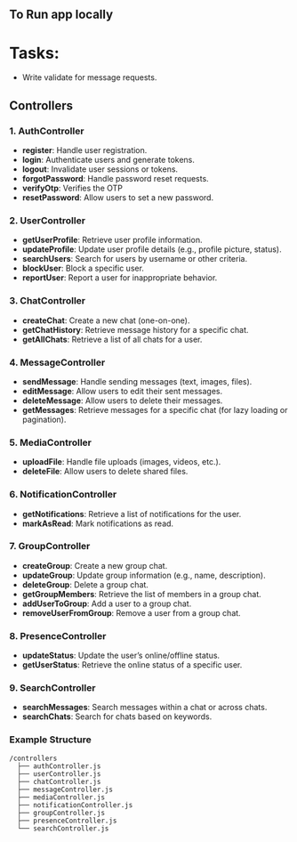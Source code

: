 ## To Run app locally



# Tasks:
   - Write validate for message requests.


## Controllers

### 1. **AuthController**
   - **register**: Handle user registration.
   - **login**: Authenticate users and generate tokens.
   - **logout**: Invalidate user sessions or tokens.
   - **forgotPassword**: Handle password reset requests.
   - **verifyOtp**: Verifies the OTP
   - **resetPassword**: Allow users to set a new password.

### 2. **UserController**
   - **getUserProfile**: Retrieve user profile information.
   - **updateProfile**: Update user profile details (e.g., profile picture, status).
   - **searchUsers**: Search for users by username or other criteria.
   - **blockUser**: Block a specific user.
   - **reportUser**: Report a user for inappropriate behavior.

### 3. **ChatController**
   - **createChat**: Create a new chat (one-on-one).
   - **getChatHistory**: Retrieve message history for a specific chat.
   - **getAllChats**: Retrieve a list of all chats for a user.

### 4. **MessageController**
   - **sendMessage**: Handle sending messages (text, images, files).
   - **editMessage**: Allow users to edit their sent messages.
   - **deleteMessage**: Allow users to delete their messages.
   - **getMessages**: Retrieve messages for a specific chat (for lazy loading or pagination).

### 5. **MediaController**
   - **uploadFile**: Handle file uploads (images, videos, etc.).
   - **deleteFile**: Allow users to delete shared files.

### 6. **NotificationController**
   - **getNotifications**: Retrieve a list of notifications for the user.
   - **markAsRead**: Mark notifications as read.

### 7. **GroupController**
   - **createGroup**: Create a new group chat.
   - **updateGroup**: Update group information (e.g., name, description).
   - **deleteGroup**: Delete a group chat.
   - **getGroupMembers**: Retrieve the list of members in a group chat.
   - **addUserToGroup**: Add a user to a group chat.
   - **removeUserFromGroup**: Remove a user from a group chat.


### 8. **PresenceController**
   - **updateStatus**: Update the user’s online/offline status.
   - **getUserStatus**: Retrieve the online status of a specific user.


### 9. **SearchController**
   - **searchMessages**: Search messages within a chat or across chats.
   - **searchChats**: Search for chats based on keywords.

### Example Structure

```
/controllers
  ├── authController.js
  ├── userController.js
  ├── chatController.js
  ├── messageController.js
  ├── mediaController.js
  ├── notificationController.js
  ├── groupController.js
  ├── presenceController.js
  └── searchController.js
```